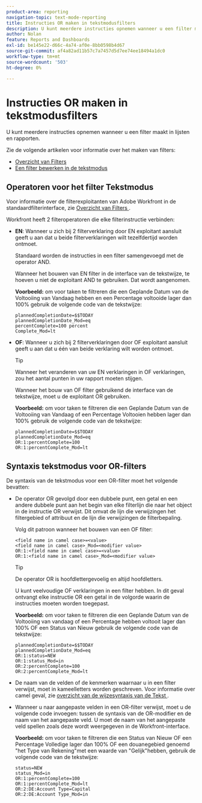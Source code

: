 ```yaml
---
product-area: reporting
navigation-topic: text-mode-reporting
title: Instructies OR maken in tekstmodusfilters
description: U kunt meerdere instructies opnemen wanneer u een filter maakt in lijsten en rapporten.
author: Nolan
feature: Reports and Dashboards
exl-id: be145e22-d66c-4a74-af0e-8bb0598b4d67
source-git-commit: af4a82ad11b57c7a7457d5d7ee74ee18494a1dc0
workflow-type: tm+mt
source-wordcount: '503'
ht-degree: 0%

---
```


# Instructies OR maken in tekstmodusfilters

U kunt meerdere instructies opnemen wanneer u een filter maakt in lijsten en rapporten.

Zie de volgende artikelen voor informatie over het maken van filters:

* [ Overzicht van Filters ](/help/quicksilver/reports-and-dashboards/reports/reporting-elements/filters-overview.md)
* [Een filter bewerken in de tekstmodus](/help/quicksilver/reports-and-dashboards/reports/text-mode/edit-text-mode-in-filter.md)

## Operatoren voor het filter Tekstmodus

Voor informatie over de filterexploitanten van Adobe Workfront in de standaardfilterinterface, zie [ Overzicht van Filters ](/help/quicksilver/reports-and-dashboards/reports/reporting-elements/filters-overview.md).

Workfront heeft 2 filteroperatoren die elke filterinstructie verbinden:

* **EN**: Wanneer u zich bij 2 filterverklaring door EN exploitant aansluit geeft u aan dat u beide filterverklaringen wilt tezelfdertijd worden ontmoet.

  Standaard worden de instructies in een filter samengevoegd met de operator AND.

  Wanneer het bouwen van EN filter in de interface van de tekstwijze, te hoeven u niet de exploitant AND te gebruiken. Dat wordt aangenomen.

  **Voorbeeld:** om voor taken te filtreren die een Geplande Datum van de Voltooiing van Vandaag hebben en een Percentage voltooide lager dan 100% gebruik de volgende code van de tekstwijze:

  ```
  plannedCompletionDate=$$TODAY
  plannedCompletionDate_Mod=eq 
  percentComplete=100 percent
  Complete_Mod=lt
  ```

* **OF**: Wanneer u zich bij 2 filterverklaringen door OF exploitant aansluit geeft u aan dat u één van beide verklaring wilt worden ontmoet.

  >[!TIP]
  >
  >Wanneer het veranderen van uw EN verklaringen in OF verklaringen, zou het aantal punten in uw rapport moeten stijgen.

  Wanneer het bouw van OF filter gebruikend de interface van de tekstwijze, moet u de exploitant OR gebruiken.

  **Voorbeeld:** om voor taken te filtreren die een Geplande Datum van de Voltooiing van Vandaag of een Percentage Voltooien hebben lager dan 100% gebruik de volgende code van de tekstwijze:

  ```
  plannedCompletionDate=$$TODAY
  plannedCompletionDate_Mod=eq
  OR:1:percentComplete=100
  OR:1:percentComplete_Mod=lt
  ```

## Syntaxis tekstmodus voor OR-filters

De syntaxis van de tekstmodus voor een OR-filter moet het volgende bevatten:

* De operator OR gevolgd door een dubbele punt, een getal en een andere dubbele punt aan het begin van elke filterlijn die naar het object in de instructie OR verwijst. Dit omvat de lijn die verwijzingen het filtergebied of attribuut en de lijn die verwijzingen de filterbepaling.

  Volg dit patroon wanneer het bouwen van een OF filter:

  ```
  <field name in camel case>=<value>
  <field name in camel case>_Mod=<modifier value>
  OR:1:<field name in camel case>=<value>
  OR:1:<field name in camel case>_Mod=<modifier value>
  ```

  >[!TIP]
  >
  >De operator OR is hoofdlettergevoelig en altijd hoofdletters.

  U kunt veelvoudige OF verklaringen in een filter hebben. In dit geval ontvangt elke instructie OR een getal in de volgorde waarin de instructies moeten worden toegepast.

  **Voorbeeld:** om voor taken te filtreren die een Geplande Datum van de Voltooiing van vandaag of een Percentage hebben voltooit lager dan 100% OF een Status van Nieuw gebruik de volgende code van de tekstwijze:

  ```
  plannedCompletionDate=$$TODAY
  plannedCompletionDate_Mod=eq
  OR:1:status=NEW
  OR:1:status_Mod=in
  OR:2:percentComplete=100
  OR:2:percentComplete_Mod=lt
  ```

* De naam van de velden of de kenmerken waarnaar u in een filter verwijst, moet in kameelletters worden geschreven. Voor informatie over camel geval, zie [ overzicht van de wijzesyntaxis van de Tekst ](../../../reports-and-dashboards/reports/text-mode/text-mode-syntax-overview.md).
* Wanneer u naar aangepaste velden in een OR-filter verwijst, moet u de volgende code invoegen: tussen de syntaxis van de OR-modifier en de naam van het aangepaste veld. U moet de naam van het aangepaste veld spellen zoals deze wordt weergegeven in de Workfront-interface.

  **Voorbeeld:** om voor taken te filtreren die een Status van Nieuw OF een Percentage Volledige lager dan 100% OF een douanegebied genoemd &quot;het Type van Rekening&quot;met een waarde van &quot;Gelijk&quot;hebben, gebruik de volgende code van de tekstwijze:

  ```
  status=NEW
  status_Mod=in
  OR:1:percentComplete=100
  OR:1:percentComplete_Mod=lt
  OR:2:DE:Account Type=Capital
  OR:2:DE:Account Type_Mod=in
  ```
